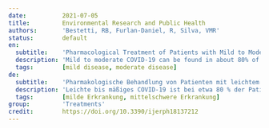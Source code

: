 ```yaml
---
date:          2021-07-05
title:         Environmental Research and Public Health
authors:       'Bestetti, RB, Furlan-Daniel, R, Silva, VMR'
status:        default
en:
  subtitle:    'Pharmacological Treatment of Patients with Mild to Moderate COVID-19: A Comprehensive Review'
  description: 'Mild to moderate COVID-19 can be found in about 80% of patients. Although mortality is low, mild to moderate COVID-19 may progress to severe or even critical stages in about one week. This poses a substantial burden on the health care system, and ultimately culminates in death or incapacitation and hospitalization. Therefore, pharmacological treatment is paramount for patients with this condition, especially those with recognized risk factors to disease progression. We conducted a comprehensive review in the medical literature searching for randomized studies carried out in patients with mild to moderate COVID-19. A total of 14 randomized studies were identified, enrolling a total of 6848 patients. Nine studies (64%) were randomized, placebo-controlled trials, whereas five were open-label randomized trials (35%). We observed that Bamlanivimab and nitazoxanide reduced viral load, whereas ivermectin may have shortened time to viral clearance; Interferon Beta-1 reduced time to viral clearance and vitamin D reduced viral load; Favirapir, peginterferon, and levamisole improved clinical symptoms, whereas fluvoxamine halted disease progression; inhaled budesonide reduced the number of hospitalizations and visits to emergency departments; colchicine reduced the number of deaths and hospitalizations. Collectively, therefore, these findings show that treatment of early COVID-19 may be associated with reduced viral load, thus potentially decreasing disease spread in the community. Moreover, treatment of patients with mild to moderate COVID-19 may also be associated with improved clinical symptoms, hospitalization, and disease progression. We suggest that colchicine, inhaled budesonide, and nitazoxanide, along with nonpharmacological measures, based on efficacy and costs, may be used to mitigate the effects of the COVID-19 pandemic in middle-income countries.'
  tags:        [mild disease, moderate disease]
de:
  subtitle:    'Pharmakologische Behandlung von Patienten mit leichtem bis mittelschwerem COVID-19: Ein umfassender Überblick'
  description: 'Leichte bis mäßiges COVID-19 ist bei etwa 80 % der Patienten zu finden. Obwohl die Sterblichkeitsrate gering ist, kann eine leichte bis mittelschwere COVID-19-Erkrankung innerhalb von etwa einer Woche in ein schweres oder sogar kritisches Stadium übergehen. Dies stellt eine erhebliche Belastung für das Gesundheitssystem dar und führt letztlich zum Tod oder zu Arbeitsunfähigkeit und Krankenhausaufenthalt. Daher ist eine pharmakologische Behandlung für Patienten mit dieser Erkrankung von größter Bedeutung, insbesondere für Patienten mit anerkannten Risikofaktoren für das Fortschreiten der Krankheit. Wir haben die medizinische Literatur nach randomisierten Studien durchsucht, die bei Patienten mit leichter bis mittelschwerer COVID-19 durchgeführt wurden. Insgesamt wurden 14 randomisierte Studien identifiziert, an denen insgesamt 6848 Patienten teilnahmen. Bei neun Studien (64 %) handelte es sich um randomisierte, placebokontrollierte Studien, bei fünf um offene, randomisierte Studien (35 %). Wir stellten fest, dass Bamlanivimab und Nitazoxanid die Viruslast verringerten, während Ivermectin möglicherweise die Zeit bis zur Beseitigung der Viren verkürzte; Interferon Beta-1 verkürzte die Zeit bis zur Beseitigung der Viren und Vitamin D verringerte die Viruslast; Favirapir, Peginterferon und Levamisol verbesserten die klinischen Symptome, während Fluvoxamin das Fortschreiten der Krankheit aufhielt; inhalatives Budesonid verringerte die Zahl der Krankenhausaufenthalte und der Besuche in der Notaufnahme; Colchicin verringerte die Zahl der Todesfälle und der Krankenhausaufenthalte. Insgesamt zeigen diese Ergebnisse, dass die Behandlung von COVID-19 im Frühstadium mit einer Verringerung der Viruslast einhergehen kann, wodurch die Ausbreitung der Krankheit in der Bevölkerung verringert werden könnte. Darüber hinaus kann die Behandlung von Patienten mit leichter bis mittelschwerer COVID-19-Infektion auch mit einer Verbesserung der klinischen Symptome, der Krankenhauseinweisungen und des Krankheitsverlaufs einhergehen. Wir schlagen vor, dass Colchicin, inhalatives Budesonid und Nitazoxanid zusammen mit nichtpharmakologischen Maßnahmen auf der Grundlage von Wirksamkeit und Kosten eingesetzt werden können, um die Auswirkungen der COVID-19-Pandemie in Ländern mit mittlerem Einkommen zu mildern.' 
  tags:        [milde Erkrankung, mittelschwere Erkrankung]
group:         'Treatments'
credit:        https://doi.org/10.3390/ijerph18137212
---
```

